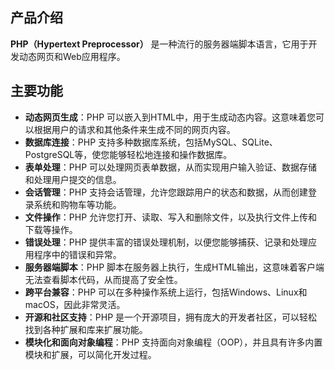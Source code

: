 ## 产品介绍

**PHP（Hypertext Preprocessor）** 是一种流行的服务器端脚本语言，它用于开发动态网页和Web应用程序。

## 主要功能

- **动态网页生成**：PHP 可以嵌入到HTML中，用于生成动态内容。这意味着您可以根据用户的请求和其他条件来生成不同的网页内容。
- **数据库连接**：PHP 支持多种数据库系统，包括MySQL、SQLite、PostgreSQL等，使您能够轻松地连接和操作数据库。
- **表单处理**：PHP 可以处理网页表单数据，从而实现用户输入验证、数据存储和处理用户提交的信息。
- **会话管理**：PHP 支持会话管理，允许您跟踪用户的状态和数据，从而创建登录系统和购物车等功能。
- **文件操作**：PHP 允许您打开、读取、写入和删除文件，以及执行文件上传和下载等操作。
- **错误处理**：PHP 提供丰富的错误处理机制，以便您能够捕获、记录和处理应用程序中的错误和异常。
- **服务器端脚本**：PHP 脚本在服务器上执行，生成HTML输出，这意味着客户端无法查看脚本代码，从而提高了安全性。
- **跨平台兼容**：PHP 可以在多种操作系统上运行，包括Windows、Linux和macOS，因此非常灵活。
- **开源和社区支持**：PHP 是一个开源项目，拥有庞大的开发者社区，可以轻松找到各种扩展和库来扩展功能。
- **模块化和面向对象编程**：PHP 支持面向对象编程（OOP），并且具有许多内置模块和扩展，可以简化开发过程。
